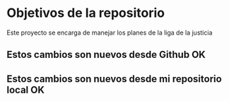 # Objetivos de la repositorio

Este proyecto se encarga de manejar los planes de la liga de la justicia


## Estos cambios son nuevos desde Github OK
## Estos cambios son nuevos desde mi repositorio local OK


